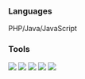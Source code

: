 ### Languages
PHP/Java/JavaScript

### Tools
![](https://img.shields.io/badge/MySQL-60%20month-brightgreen) ![](https://img.shields.io/badge/Redis-60%20month-orange) ![](https://img.shields.io/badge/RabbitMQ-36%20month-blue) ![](https://img.shields.io/badge/Elasticsearch-24%20month-yellow) ![](https://img.shields.io/badge/MongoDB-24%20month-yellowgreen)
